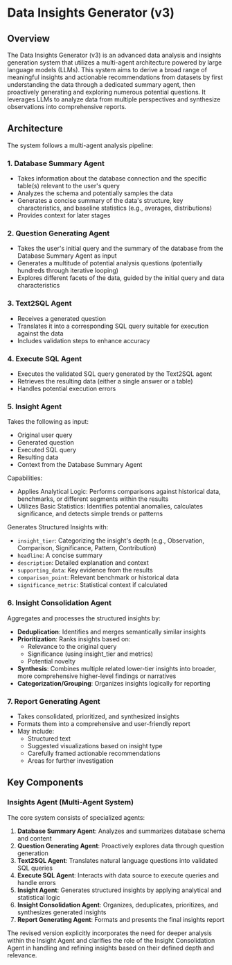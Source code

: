 # Data Insights Generator (v3)

## Overview

The Data Insights Generator (v3) is an advanced data analysis and insights generation system that utilizes a multi-agent architecture powered by large language models (LLMs). This system aims to derive a broad range of meaningful insights and actionable recommendations from datasets by first understanding the data through a dedicated summary agent, then proactively generating and exploring numerous potential questions. It leverages LLMs to analyze data from multiple perspectives and synthesize observations into comprehensive reports.

## Architecture

The system follows a multi-agent analysis pipeline:

### 1. Database Summary Agent
- Takes information about the database connection and the specific table(s) relevant to the user's query
- Analyzes the schema and potentially samples the data
- Generates a concise summary of the data's structure, key characteristics, and baseline statistics (e.g., averages, distributions)
- Provides context for later stages

### 2. Question Generating Agent
- Takes the user's initial query and the summary of the database from the Database Summary Agent as input
- Generates a multitude of potential analysis questions (potentially hundreds through iterative looping)
- Explores different facets of the data, guided by the initial query and data characteristics

### 3. Text2SQL Agent
- Receives a generated question
- Translates it into a corresponding SQL query suitable for execution against the data
- Includes validation steps to enhance accuracy

### 4. Execute SQL Agent
- Executes the validated SQL query generated by the Text2SQL agent
- Retrieves the resulting data (either a single answer or a table)
- Handles potential execution errors

### 5. Insight Agent
Takes the following as input:
- Original user query
- Generated question
- Executed SQL query
- Resulting data
- Context from the Database Summary Agent

Capabilities:
- Applies Analytical Logic: Performs comparisons against historical data, benchmarks, or different segments within the results
- Utilizes Basic Statistics: Identifies potential anomalies, calculates significance, and detects simple trends or patterns

Generates Structured Insights with:
- `insight_tier`: Categorizing the insight's depth (e.g., Observation, Comparison, Significance, Pattern, Contribution)
- `headline`: A concise summary
- `description`: Detailed explanation and context
- `supporting_data`: Key evidence from the results
- `comparison_point`: Relevant benchmark or historical data
- `significance_metric`: Statistical context if calculated

### 6. Insight Consolidation Agent
Aggregates and processes the structured insights by:
- **Deduplication**: Identifies and merges semantically similar insights
- **Prioritization**: Ranks insights based on:
  - Relevance to the original query
  - Significance (using insight_tier and metrics)
  - Potential novelty
- **Synthesis**: Combines multiple related lower-tier insights into broader, more comprehensive higher-level findings or narratives
- **Categorization/Grouping**: Organizes insights logically for reporting

### 7. Report Generating Agent
- Takes consolidated, prioritized, and synthesized insights
- Formats them into a comprehensive and user-friendly report
- May include:
  - Structured text
  - Suggested visualizations based on insight type
  - Carefully framed actionable recommendations
  - Areas for further investigation

## Key Components

### Insights Agent (Multi-Agent System)

The core system consists of specialized agents:
1. **Database Summary Agent**: Analyzes and summarizes database schema and content
2. **Question Generating Agent**: Proactively explores data through question generation
3. **Text2SQL Agent**: Translates natural language questions into validated SQL queries
4. **Execute SQL Agent**: Interacts with data source to execute queries and handle errors
5. **Insight Agent**: Generates structured insights by applying analytical and statistical logic
6. **Insight Consolidation Agent**: Organizes, deduplicates, prioritizes, and synthesizes generated insights
7. **Report Generating Agent**: Formats and presents the final insights report

The revised version explicitly incorporates the need for deeper analysis within the Insight Agent and clarifies the role of the Insight Consolidation Agent in handling and refining insights based on their defined depth and relevance.